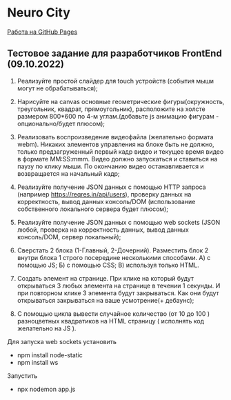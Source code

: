 # Neuro City 

[Работа на GitHub Pages](https://apostaldante.github.io/neuroCity2023/)  

## Тестовое задание для разработчиков FrontEnd (09.10.2022)  



1. Реализуйте простой слайдер для touch устройств (события мыши могут не обрабатываться);

2. Нарисуйте на canvas основные геометрические фигуры(окружность, треугольник, квадрат, прямоугольник), расположите на холсте размером 800*600 по 4-м углам.(добавьте js анимацию фигурам - опционально/будет плюсом);

3. Реализовать воспроизведение видеофайла (желательно формата webm). Никаких элементов управления на блоке быть не должно, только предзагруженный первый кадр видео и текущее время видео в формате MM:SS:mmm. Видео должно запускаться и ставиться на паузу по клику мыши. По окончанию видео останавливается и возвращается на начальный кадр;

4. Реализуйте получение JSON данных с помощью HTTP запроса (например https://reqres.in/api/users), проверку данных на корректность, вывод данных консоль/DOM (использование собственного локального сервера будет плюсом);

5. Реализуйте получение JSON данных с помощью web sockets (JSON любой, проверка на корректность данных,  вывод данных консоль/DOM, сервер локальный);

6. Сверстать 2 блока (1-Главный, 2-Дочерний). Разместить блок 2 внутри блока 1 строго посередине несколькими способами.
     А) с помощью JS;
     Б) с помощью CSS;
     В) используя только HTML.

7. Создать элемент на странице. При клике на который будут открываться 3 любых
элемента на странице в течении 1 секунды. И при повторном клике 3 элемента будут
закрываться. Как они будут открываться закрываться на ваше усмотрение(+ дебаунс);

8. С помощью цикла вывести случайное количество (от 10 до 100 ) разноцветных
квадратиков на HTML страницу ( исполнять код желательно на JS ).  
  
Для запуска web sockets установить  
* npm install node-static   
* npm install ws  
  
Запустить  
* npx nodemon app.js  
